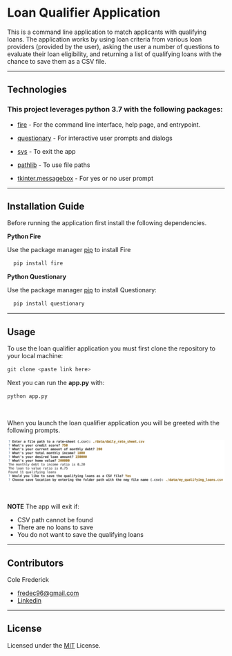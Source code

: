 # Loan Qualifier Application

This is a command line application to match applicants with qualifying loans. The application works by using loan criteria from various loan providers (provided by the user), asking the user a number of questions to evaluate their loan eligibility, and returning a list of qualifying loans with the chance to save them as a CSV file.

---

## Technologies

### This project leverages python 3.7 with the following packages:

* [fire](https://github.com/google/python-fire) - For the command line interface, help page, and entrypoint.

* [questionary](https://github.com/tmbo/questionary) - For interactive user prompts and dialogs

* [sys](https://docs.python.org/3/library/sys.html) - To exit the app

* [pathlib](https://docs.python.org/3/library/pathlib.html) - To use file paths

* [tkinter.messagebox](https://docs.python.org/3/library/tkinter.messagebox.html#module-tkinter.messagebox) - For yes or no user prompt


---

## Installation Guide

Before running the application first install the following dependencies.

**Python Fire**

Use the package manager [pip](https://pip.pypa.io/en/stable/) to install Fire

```python
  pip install fire
```

**Python Questionary**

Use the package manager [pip](https://pip.pypa.io/en/stable/) to install Questionary:

```python
  pip install questionary
```

---

## Usage

To use the loan qualifier application you must first clone the repository to your local machine:

```python
git clone <paste link here>
```
 Next you can run the **app.py** with:

```python
python app.py
```   
<br>

When you launch the loan qualifier application you will be greeted with the following prompts.

![Loan Qualifier Prompts](Images/Loan_qualifyer_save.png)

<br>

**NOTE** The app will exit if:

- CSV path cannot be found
- There are no loans to save
- You do not want to save the qualifying loans

---

## Contributors

Cole Frederick
* fredec96@gmail.com
* [Linkedin](www.linkedin.com/in/cole-frederick-085982b0)

---

## License

Licensed under the 
[MIT](https://github.com/fredec96/Module_2_Challenge/blob/main/LICENSE.md) License.